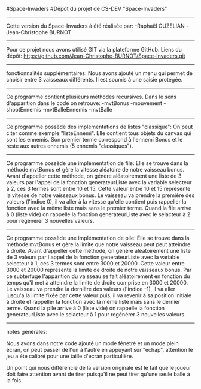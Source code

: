 #Space-Invaders
#Dépôt du projet de CS-DEV "Space-Invaders"

__________

Cette version du Space-Invaders à été réalisée par:
	-Raphaël GUZELIAN
	-Jean-Christophe BURNOT
__________
	
Pour ce projet nous avons utilisé GIT via la plateforme GitHub.
Liens du dépôt: https://github.com/Jean-Christophe-BURNOT/Space-Invaders.git
__________

fonctionnalités supplémentaires:
Nous avons ajouté un menu qui permet de choisir entre 3 vaisseaux différents. Il est soumis à une saisie protégée.

__________

Ce programme contient plusieurs méthodes récursives. Dans le sens d'apparition dans le code on retrouve:
	-mvtBonus
	-mouvement
	-shootEnnemis
	-mvtBalleEnnemis
	-mvtBalle

__________

Ce programme possède des implémentations de listes "classique":
On peut citer comme exemple "listeEnnemi". Elle contient tous objets du canvas qui sont les ennemis. Son premier terme correspond à l'ennemi Bonus et le reste aux autres ennemis (5 ennemis "classiques").

__________

Ce programme possède une implémentation de file:
Elle se trouve dans la méthode mvtBonus et gère la vitesse aléatoire de notre vaisseau bonus. Avant d'appeller cette méthode, on génère aléatoirement une liste de 3 valeurs par l'appel de la fonction generateurListe avec la variable selecteur à 2, ces 3 termes sont entre 10 et 15. Cette valeur entre 10 et 15 représente la vitesse de notre vaisseaux bonus. Le vaisseau va prendre la première des valeurs (l'indice 0), il va aller à la vitesse qu'elle contient puis rappeller la fonction avec la même liste mais sans le premier terme. Quand la file arrive à 0 (liste vide) on rappelle la fonction generateurListe avec le selacteur à 2 pour regénérer 3 nouvelles valeurs.


__________

Ce programme possède une implémentation de pile:
Elle se trouve dans la méthode mvtBonus et gère la limite que notre vaisseau peut peut atteindre à droite. Avant d'appeller cette méthode, on génère aléatoirement une liste de 3 valeurs par l'appel de la fonction generateurListe avec la variable selecteur à 1, ces 3 termes sont entre 3000 et 20000. Cette valeur entre 3000 et 20000 représente la limite de droite de notre vaisseaux bonus. Par ce subterfuge l'apparition du vaisseau se fait aléatoirement en fonction du temps qu'il met à atteindre la limite de droite comprise en 3000 et 20000. Le vaisseau va prendre la dernière des valeurs (l'indice -1), il va aller jusqu'a la limite fixée par cette valeur puis, il va revenir à sa position initiale à droite et rappeller la fonction avec la même liste mais sans le dernier terme. Quand la pile arrive à 0 (liste vide) on rappelle la fonction generateurListe avec le selacteur à 1 pour regénérer 3 nouvelles valeurs.

__________

notes générales:

Nous avons dans notre code ajouté un mode fênetré et un mode plein écran, on peut passer de l'un à l'autre en appuyant sur "échap", attention le jeu a été calibré pour une taille d'écran particulière.

Un point qui nous différencie de la version originale est le fait que le joueur doit faire attention avant de tirer puisqu'il ne peut tirer qu'une seule balle à la fois.


